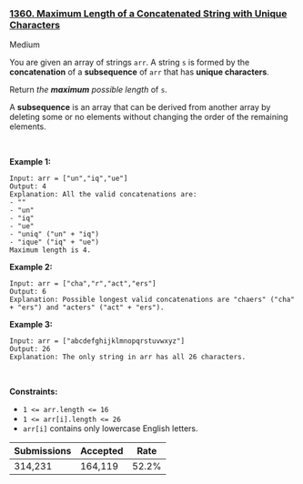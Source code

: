 ### [1360. Maximum Length of a Concatenated String with Unique Characters](https://leetcode.com/problems/maximum-length-of-a-concatenated-string-with-unique-characters/)

Medium

You are given an array of strings `` arr ``. A string `` s `` is formed by the __concatenation__ of a __subsequence__ of `` arr `` that has __unique characters__.

Return _the __maximum__ possible length_ of `` s ``.

A __subsequence__ is an array that can be derived from another array by deleting some or no elements without changing the order of the remaining elements.

 

<strong class="example">Example 1:</strong>

```
Input: arr = ["un","iq","ue"]
Output: 4
Explanation: All the valid concatenations are:
- ""
- "un"
- "iq"
- "ue"
- "uniq" ("un" + "iq")
- "ique" ("iq" + "ue")
Maximum length is 4.
```

<strong class="example">Example 2:</strong>

```
Input: arr = ["cha","r","act","ers"]
Output: 6
Explanation: Possible longest valid concatenations are "chaers" ("cha" + "ers") and "acters" ("act" + "ers").
```

<strong class="example">Example 3:</strong>

```
Input: arr = ["abcdefghijklmnopqrstuvwxyz"]
Output: 26
Explanation: The only string in arr has all 26 characters.
```

 

__Constraints:__

*   `` 1 <= arr.length <= 16 ``
*   `` 1 <= arr[i].length <= 26 ``
*   `` arr[i] `` contains only lowercase English letters.

| Submissions    | Accepted     | Rate   |
| -------------- | ------------ | ------ |
| 314,231 | 164,119 | 52.2% |